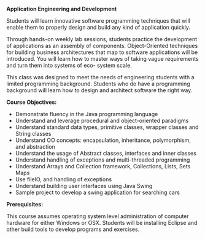 **Application Engineering and Development**

Students will learn innovative software programming techniques that will enable them to properly design and build any kind of application quickly. 

Through hands-on weekly lab sessions, students practice the development of applications as an assembly of components. Object-Oriented techniques for building business architectures that map to software applications will be introduced. You will learn how to master ways of taking vague requirements and turn them into systems of eco- system scale. 

This class was designed to meet the needs of engineering students with a limited programming background. Students who do have a programming background will learn how to design and architect software the right way.

**Course Objectives:**

- Demonstrate fluency in the Java programming language
- Understand and leverage procedural and object-oriented paradigms
- Understand standard data types, primitive classes, wrapper classes and String classes
- Understand OO concepts: encapsulation, inheritance, polymorphism, and abstraction
- Understand the usage of Abstract classes, interfaces and inner classes
- Understand handling of exceptions and multi-threaded programming
- Understand Arrays and Collection framework, Collections, Lists, Sets Maps
- Use fileIO, and handling of exceptions
- Understand building user interfaces using Java Swing
- Sample project to develop a swing application for searching cars

**Prerequisites:** 

This course assumes operating system level administration of computer hardware for either Windows or OSX.
Students will be installing Eclipse and other build tools to develop programs and exercises.
